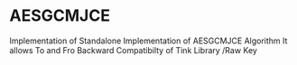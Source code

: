 # AESGCMJCE

Implementation of Standalone Implementation of AESGCMJCE Algorithm
It allows To and Fro Backward Compatibilty of Tink Library /Raw Key
